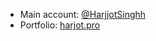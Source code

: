 - Main account: [@HarjjotSinghh](https://github.com/HarjjotSinghh)
- Portfolio: [harjot.pro](https://harjot.pro)
